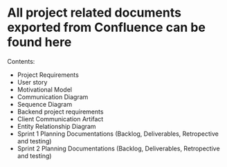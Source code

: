 <h1>All project related documents exported from Confluence can be found here</h1>


Contents:
<ul>
  <li> Project Requirements </li>
  <li> User story </li>
  <li> Motivational Model </li>
  <li> Communication Diagram  </li>
  <li> Sequence Diagram</li>
  <li> Backend project requirements </li>
   <li> Client Communication Artifact</li>
   <li> Entity Relationship Diagram</li>  
  <li> Sprint 1 Planning Documentations (Backlog, Deliverables, Retropective and testing) </li>
  <li> Sprint 2 Planning Documentations (Backlog, Deliverables, Retropective and testing) </li>
</ul>
